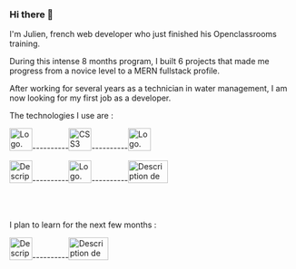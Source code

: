 ### Hi there 👋
I'm Julien, french web developer who just finished his Openclassrooms training.

During this intense 8 months program, I built 6 projects that made me progress from a novice level to a MERN fullstack profile.

After working for several years as a technician in water management, I am now looking for my first job as a developer.

The technologies I use are :

<img src="https://upload.wikimedia.org/wikipedia/commons/thumb/6/61/HTML5_logo_and_wordmark.svg/800px-HTML5_logo_and_wordmark.svg.png" width= "40" height= "40" alt="Logo." title="HTML5"/>----------<img src="https://upload.wikimedia.org/wikipedia/commons/thumb/d/d5/CSS3_logo_and_wordmark.svg/langfr-800px-CSS3_logo_and_wordmark.svg.png" width= "40" height= "40" alt="CSS3 logo and wordmark.svg" title="CSS3"/>----------<img src="https://upload.wikimedia.org/wikipedia/commons/thumb/9/99/Unofficial_JavaScript_logo_2.svg/800px-Unofficial_JavaScript_logo_2.svg.png" width= "40" height= "40" alt="Logo." title="JavaScript"/>

<img src="https://upload.wikimedia.org/wikipedia/commons/thumb/a/a7/React-icon.svg/langfr-1024px-React-icon.svg.png" width= "40" height= "40" alt="Description de l&#39;image React-icon.svg." title="React"/>----------<img src="https://upload.wikimedia.org/wikipedia/commons/thumb/9/96/Sass_Logo_Color.svg/1280px-Sass_Logo_Color.svg.png" width= "40" height= "40" alt="Logo." title="SCSS-Sass"/>----------<img src="https://allvectorlogo.com/img/2016/05/node-js-logo.png" width= "70" height= "40" alt="Description de l&#39;image Node.js logo.svg." title="Node"/>

<br>
<br>

I plan to learn for the next few months :

<img src="https://upload.wikimedia.org/wikipedia/commons/thumb/b/b2/Bootstrap_logo.svg/langfr-1024px-Bootstrap_logo.svg.png" width= "40" height= "40" alt="Description de l&#39;image Bootstrap logo.svg." title="Bootstrap"/>----------<img src="https://www.vhv.rs/dpng/d/256-2563210_sql-programming-language-logo-hd-png-download.png" width= "70" height= "40" alt="Description de l&#39;image SQL logo.svg." title="SQL"/>








<!--
**julienjamet/julienjamet** is a ✨ _special_ ✨ repository because its `README.md` (this file) appears on your GitHub profile.

Here are some ideas to get you started:

- 🔭 I’m currently working on ...
- 🌱 I’m currently learning ...
- 👯 I’m looking to collaborate on ...
- 🤔 I’m looking for help with ...
- 💬 Ask me about ...
- 📫 How to reach me: ...
- 😄 Pronouns: ...
- ⚡ Fun fact: ...
-->
